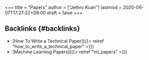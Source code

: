 +++
title = "Papers"
author = ["Jethro Kuan"]
lastmod = 2020-06-07T17:27:22+08:00
draft = false
+++

## Backlinks {#backlinks}

- [How To Write a Technical Paper]({{< relref "how_to_write_a_technical_paper" >}})
- [Machine Learning Papers]({{< relref "ml_papers" >}})
